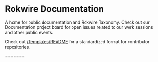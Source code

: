 # Rokwire Documentation

A home for public documentation and Rokwire Taxonomy. Check out our Documentation project board for open issues related to our work sessions and other public events.

Check out [/Templates/README](https://github.com/rokwire/rokwire-docs/blob/main/Templates/README-template.md) for a standardized format for contributor repositories.

=======

